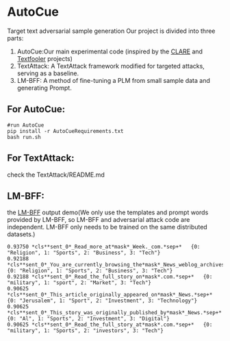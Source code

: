 # AutoCue
Target text adversarial sample generation
Our project is divided into three parts:

1. AutoCue:Our main experimental code (inspired by the [CLARE](https://github.com/cookielee77/CLARE) and [Textfooler](https://github.com/jind11/TextFooler) projects)
2.  TextAttack: A TextAttack framework modified for targeted attacks, serving as a baseline.
3.  LM-BFF: A method of fine-tuning a PLM from small sample data and generating Prompt.

## For AutoCue:
```
#run AutoCue
pip install -r AutoCueRequirements.txt
bash run.sh
```

## For TextAttack: 

check the TextAttack/README.md


## LM-BFF:
the [LM-BFF](https://github.com/princeton-nlp/LM-BFF) output demo(We only use the templates and prompt words provided by LM-BFF, so LM-BFF and adversarial attack code are independent. LM-BFF only needs to be trained on the same distributed datasets.)

```
0.93750 *cls**sent_0*_Read_more_at*mask*_Week._com.*sep+*	{0: "Religion", 1: "Sports", 2: "Business", 3: "Tech"}
0.92188 *cls**sent_0*_You_are_currently_browsing_the*mask*_News_weblog_archives.*sep+*	{0: "Religion", 1: "Sports", 2: "Business", 3: "Tech"}
0.92188 *cls**sent_0*_Read_the_full_story_on*mask*.com.*sep+*	{0: "military", 1: "sport", 2: "Market", 3: "Tech"}
0.90625 *cls**sent_0*_This_article_originally_appeared_on*mask*_News.*sep+*	{0: "Jerusalem", 1: "Sport", 2: "Investment", 3: "Technology"}
0.90625 *cls**sent_0*_This_story_was_originally_published_by*mask*_News.*sep+*	{0: "Al", 1: "Sports", 2: "Investment", 3: "Digital"}
0.90625 *cls**sent_0*_Read_the_full_story_at*mask*.com.*sep+*	{0: "military", 1: "Sports", 2: "investors", 3: "Tech"}
```
